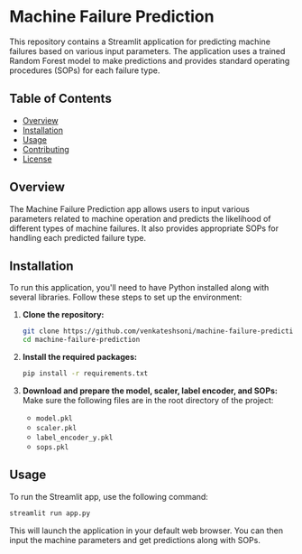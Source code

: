 # Machine Failure Prediction

This repository contains a Streamlit application for predicting machine failures based on various input parameters. The application uses a trained Random Forest model to make predictions and provides standard operating procedures (SOPs) for each failure type.

## Table of Contents
- [Overview](#overview)
- [Installation](#installation)
- [Usage](#usage)
- [Contributing](#contributing)
- [License](#license)

## Overview

The Machine Failure Prediction app allows users to input various parameters related to machine operation and predicts the likelihood of different types of machine failures. It also provides appropriate SOPs for handling each predicted failure type.

## Installation

To run this application, you'll need to have Python installed along with several libraries. Follow these steps to set up the environment:

1. **Clone the repository:**
    ```bash
    git clone https://github.com/venkateshsoni/machine-failure-prediction.git
    cd machine-failure-prediction
    ```

2. **Install the required packages:**
    ```bash
    pip install -r requirements.txt
    ```

3. **Download and prepare the model, scaler, label encoder, and SOPs:**
    Make sure the following files are in the root directory of the project:
    - `model.pkl`
    - `scaler.pkl`
    - `label_encoder_y.pkl`
    - `sops.pkl`

## Usage

To run the Streamlit app, use the following command:
```bash
streamlit run app.py
```

This will launch the application in your default web browser. You can then input the machine parameters and get predictions along with SOPs.